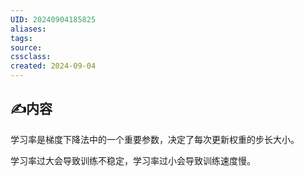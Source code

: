 ```yaml
---
UID: 20240904185825 
aliases: 
tags: 
source: 
cssclass: 
created: 2024-09-04
---
```


## ✍内容

学习率是梯度下降法中的一个重要参数，决定了每次更新权重的步长大小。

学习率过大会导致训练不稳定，学习率过小会导致训练速度慢。
